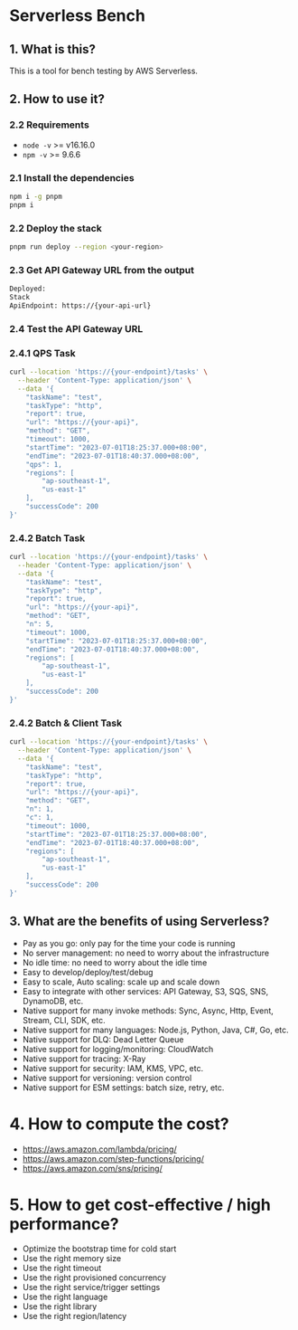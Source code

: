 # Serverless Bench

## 1. What is this?

This is a tool for bench testing by AWS Serverless.

## 2. How to use it?

### 2.2 Requirements

- `node -v` >= v16.16.0
- `npm -v` >= 9.6.6

### 2.1 Install the dependencies

```bash
npm i -g pnpm
pnpm i
```

### 2.2 Deploy the stack

```bash
pnpm run deploy --region <your-region>
```

### 2.3 Get API Gateway URL from the output

```bash
Deployed:
Stack
ApiEndpoint: https://{your-api-url}
```

### 2.4 Test the API Gateway URL

### 2.4.1 QPS Task

```bash
curl --location 'https://{your-endpoint}/tasks' \
  --header 'Content-Type: application/json' \
  --data '{
    "taskName": "test",
    "taskType": "http",
    "report": true,
    "url": "https://{your-api}",
    "method": "GET",
    "timeout": 1000,
    "startTime": "2023-07-01T18:25:37.000+08:00",
    "endTime": "2023-07-01T18:40:37.000+08:00",
    "qps": 1,
    "regions": [
        "ap-southeast-1",
        "us-east-1"
    ],
    "successCode": 200
}'

```

### 2.4.2 Batch Task

```bash
curl --location 'https://{your-endpoint}/tasks' \
  --header 'Content-Type: application/json' \
  --data '{
    "taskName": "test",
    "taskType": "http",
    "report": true,
    "url": "https://{your-api}",
    "method": "GET",
    "n": 5,
    "timeout": 1000,
    "startTime": "2023-07-01T18:25:37.000+08:00",
    "endTime": "2023-07-01T18:40:37.000+08:00",
    "regions": [
        "ap-southeast-1",
        "us-east-1"
    ],
    "successCode": 200
}'

```

### 2.4.2 Batch & Client Task

```bash
curl --location 'https://{your-endpoint}/tasks' \
  --header 'Content-Type: application/json' \
  --data '{
    "taskName": "test",
    "taskType": "http",
    "report": true,
    "url": "https://{your-api}",
    "method": "GET",
    "n": 1,
    "c": 1,
    "timeout": 1000,
    "startTime": "2023-07-01T18:25:37.000+08:00",
    "endTime": "2023-07-01T18:40:37.000+08:00",
    "regions": [
        "ap-southeast-1",
        "us-east-1"
    ],
    "successCode": 200
}'

```

## 3. What are the benefits of using Serverless?

- Pay as you go: only pay for the time your code is running
- No server management: no need to worry about the infrastructure
- No idle time: no need to worry about the idle time
- Easy to develop/deploy/test/debug
- Easy to scale, Auto scaling: scale up and scale down
- Easy to integrate with other services: API Gateway, S3, SQS, SNS, DynamoDB, etc.
- Native support for many invoke methods: Sync, Async, Http, Event, Stream, CLI, SDK, etc.
- Native support for many languages: Node.js, Python, Java, C#, Go, etc.
- Native support for DLQ: Dead Letter Queue
- Native support for logging/monitoring: CloudWatch
- Native support for tracing: X-Ray
- Native support for security: IAM, KMS, VPC, etc.
- Native support for versioning: version control
- Native support for ESM settings: batch size, retry, etc.

# 4. How to compute the cost?

- https://aws.amazon.com/lambda/pricing/
- https://aws.amazon.com/step-functions/pricing/
- https://aws.amazon.com/sns/pricing/

# 5. How to get cost-effective / high performance?

- Optimize the bootstrap time for cold start
- Use the right memory size
- Use the right timeout
- Use the right provisioned concurrency
- Use the right service/trigger settings
- Use the right language
- Use the right library
- Use the right region/latency
